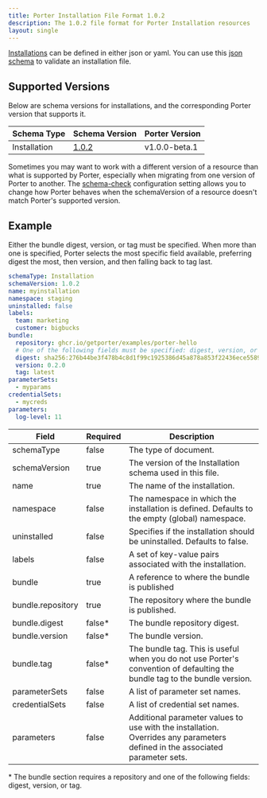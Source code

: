 ```yaml
---
title: Porter Installation File Format 1.0.2
description: The 1.0.2 file format for Porter Installation resources
layout: single
---
```


[Installations](/quickstart/desired-state/) can be defined in either json or yaml.
You can use this [json schema][inst-schema] to validate an installation file.

## Supported Versions

Below are schema versions for installations, and the corresponding Porter version that supports it.

| Schema Type  | Schema Version    | Porter Version |
|--------------|-------------------|----------------|
| Installation | [1.0.2](./1.0.2/) | v1.0.0-beta.1  |

Sometimes you may want to work with a different version of a resource than what is supported by Porter, especially when migrating from one version of Porter to another.
The [schema-check] configuration setting allows you to change how Porter behaves when the schemaVersion of a resource doesn't match Porter's supported version.

[schema-check]: /docs/configuration/configuration/#schema-check

## Example

Either the bundle digest, version, or tag must be specified.
When more than one is specified, Porter selects the most specific field available, preferring digest the most, then version, and then falling back to tag last.

```yaml
schemaType: Installation
schemaVersion: 1.0.2
name: myinstallation
namespace: staging
uninstalled: false
labels:
  team: marketing
  customer: bigbucks
bundle:
  repository: ghcr.io/getporter/examples/porter-hello
  # One of the following fields must be specified: digest, version, or tag
  digest: sha256:276b44be3f478b4c8d1f99c1925386d45a878a853f22436ece5589f32e9df384
  version: 0.2.0
  tag: latest
parameterSets:
  - myparams
credentialSets:
  - mycreds
parameters:
  log-level: 11
```

| Field             | Required | Description                                                                                                                  |
|-------------------|----------|------------------------------------------------------------------------------------------------------------------------------|
| schemaType        | false    | The type of document.                                                                                                        |
| schemaVersion     | true     | The version of the Installation schema used in this file.                                                                    |
| name              | true     | The name of the installation.                                                                                                |
| namespace         | false    | The namespace in which the installation is defined. Defaults to the empty (global) namespace.                                |
| uninstalled       | false    | Specifies if the installation should be uninstalled. Defaults to false.                                                      |
| labels            | false    | A set of key-value pairs associated with the installation.                                                                   |
| bundle            | true     | A reference to where the bundle is published                                                                                 |
| bundle.repository | true     | The repository where the bundle is published.                                                                                | 
| bundle.digest     | false*   | The bundle repository digest.                                                                                                |
| bundle.version    | false*   | The bundle version.                                                                                                          |
| bundle.tag        | false*   | The bundle tag. This is useful when you do not use Porter's convention of defaulting the bundle tag to the bundle version.   |
| parameterSets     | false    | A list of parameter set names.                                                                                               |
| credentialSets    | false    | A list of credential set names.                                                                                              |
| parameters        | false    | Additional parameter values to use with the installation. Overrides any parameters defined in the associated parameter sets. |

\* The bundle section requires a repository and one of the following fields: digest, version, or tag.

[inst-schema]: /schema/v1/installation.schema.json
